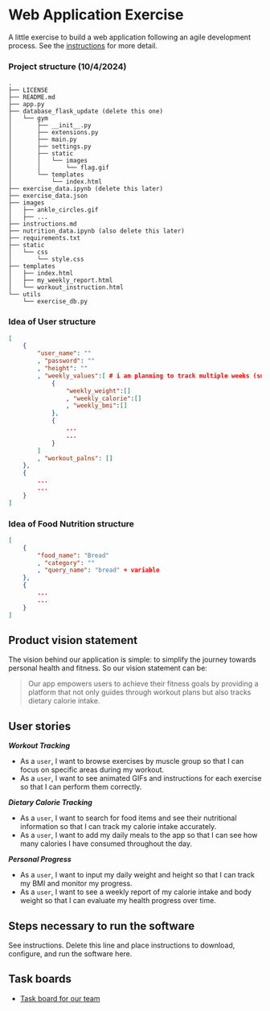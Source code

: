 # Web Application Exercise

A little exercise to build a web application following an agile development process. See the [instructions](instructions.md) for more detail.

### Project structure (10/4/2024)

```text
.
├── LICENSE
├── README.md
├── app.py
├── database_flask_update (delete this one)
│   └── gym
│       ├── __init__.py
│       ├── extensions.py
│       ├── main.py
│       ├── settings.py
│       ├── static
│       │   └── images
│       │       └── flag.gif
│       └── templates
│           └── index.html
├── exercise_data.ipynb (delete this later)
├── exercise_data.json
├── images
│   ├── ankle_circles.gif
│   ├── ...
├── instructions.md
├── nutrition_data.ipynb (also delete this later)
├── requirements.txt
├── static
│   └── css
│       └── style.css
├── templates
│   ├── index.html
│   ├── my_weekly_report.html
│   └── workout_instruction.html
└── utils
    └── exercise_db.py
```

### Idea of User structure
```json
[
    {
        "user_name": ""
        , "password": ""
        , "height": ""
        , "weekly_values":[ # i am planning to track multiple weeks (such as previous 2 weeks), and let user decide whether to delete it
            {
                "weekly_weight":[]
                , "weekly_calorie":[]
                , "weekly_bmi":[]
            },
            {
                ...
                ...
            }
        ]
        , "workout_palns": []
    },
    {
        ...
        ...
    }
]
```
### Idea of Food Nutrition structure
```json
[
    {
        "food_name": "Bread"
        , "category": ""
        , "query_name": "bread" + variable
    },
    {
        ...
        ...
    }
]
```

## Product vision statement

The vision behind our application is simple: to simplify the journey towards personal health and fitness. So our vision statement can be:

> Our app empowers users to achieve their fitness goals by providing a platform that not only guides through workout plans but also tracks dietary calorie intake.

## User stories

___Workout Tracking___

- As a `user`, I want to browse exercises by muscle group so that I can focus on specific areas during my workout.
- As a `user`, I want to see animated GIFs and instructions for each exercise so that I can perform them correctly.

___Dietary Calorie Tracking___

- As a `user`, I want to search for food items and see their nutritional information so that I can track my calorie intake accurately.
- As a `user`, I want to add my daily meals to the app so that I can see how many calories I have consumed throughout the day.

___Personal Progress___

- As a `user`, I want to input my daily weight and height so that I can track my BMI and monitor my progress.
- As a `user`, I want to see a weekly report of my calorie intake and body weight so that I can evaluate my health progress over time.

## Steps necessary to run the software

See instructions. Delete this line and place instructions to download, configure, and run the software here.

## Task boards

- [Task board for our team](https://github.com/orgs/software-students-fall2024/projects/6)
